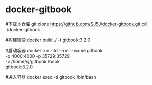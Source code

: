 # docker-gitbook
#下载本仓库
git clone https://github.com/SJ5J/docker-gitbook.git
cd ./docker-gitbook

#构建镜像
docker build ./ -t gitbook:3.2.0

#启动容器
docker run -itd --rm --name gitbook \
-p 4000:4000 -p 35729:35729 \
-v /home/sj/gitbook:/book \
gitbook:3.2.0

#进入容器
docker exec -ti gitbook /bin/bash
